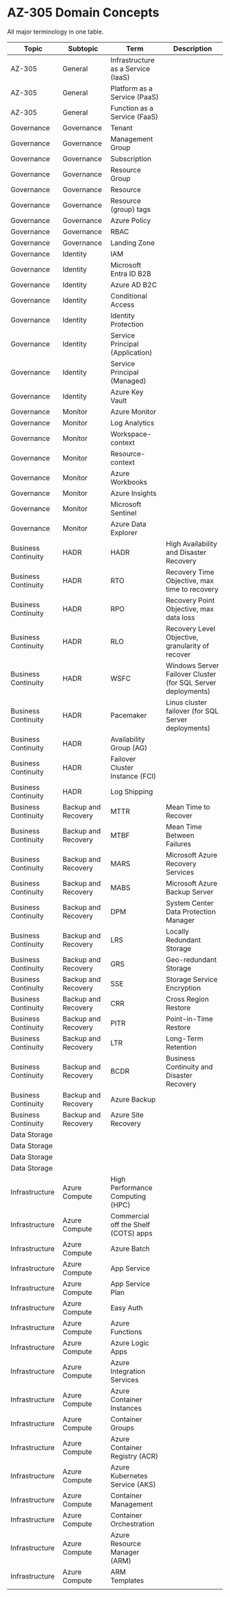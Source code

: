# AZ-305 Domain Concepts

All major terminology in one table.

| Topic               | Subtopic            | Term                                 | Description                                                  |
| ------------------- | ------------------- | ------------------------------------ | ------------------------------------------------------------ |
| AZ-305              | General             | Infrastructure as a Service (IaaS)   |                                                              |
| AZ-305              | General             | Platform as a Service (PaaS)         |                                                              |
| AZ-305              | General             | Function as a Service (FaaS)         |                                                              |
| Governance          | Governance          | Tenant                               |                                                              |
| Governance          | Governance          | Management Group                     |                                                              |
| Governance          | Governance          | Subscription                         |                                                              |
| Governance          | Governance          | Resource Group                       |                                                              |
| Governance          | Governance          | Resource                             |                                                              |
| Governance          | Governance          | Resource (group) tags                |                                                              |
| Governance          | Governance          | Azure Policy                         |                                                              |
| Governance          | Governance          | RBAC                                 |                                                              |
| Governance          | Governance          | Landing Zone                         |                                                              |
| Governance          | Identity            | IAM                                  |                                                              |
| Governance          | Identity            | Microsoft Entra ID B2B               |                                                              |
| Governance          | Identity            | Azure AD B2C                         |                                                              |
| Governance          | Identity            | Conditional Access                   |                                                              |
| Governance          | Identity            | Identity Protection                  |                                                              |
| Governance          | Identity            | Service Principal (Application)      |                                                              |
| Governance          | Identity            | Service Principal (Managed)          |                                                              |
| Governance          | Identity            | Azure Key Vault                      |                                                              |
| Governance          | Monitor             | Azure Monitor                        |                                                              |
| Governance          | Monitor             | Log Analytics                        |                                                              |
| Governance          | Monitor             | Workspace-context                    |                                                              |
| Governance          | Monitor             | Resource-context                     |                                                              |
| Governance          | Monitor             | Azure Workbooks                      |                                                              |
| Governance          | Monitor             | Azure Insights                       |                                                              |
| Governance          | Monitor             | Microsoft Sentinel                   |                                                              |
| Governance          | Monitor             | Azure Data Explorer                  |                                                              |
| Business Continuity | HADR                | HADR                                 | High Availability and Disaster Recovery                      |
| Business Continuity | HADR                | RTO                                  | Recovery Time Objective, max time to recovery                |
| Business Continuity | HADR                | RPO                                  | Recovery Point Objective, max data loss                      |
| Business Continuity | HADR                | RLO                                  | Recovery Level Objective, granularity of recover             |
| Business Continuity | HADR                | WSFC                                 | Windows Server Failover Cluster (for SQL Server deployments) |
| Business Continuity | HADR                | Pacemaker                            | Linus cluster failover (for SQL Server deployments)          |
| Business Continuity | HADR                | Availability Group (AG)              |                                                              |
| Business Continuity | HADR                | Failover Cluster Instance (FCI)      |                                                              |
| Business Continuity | HADR                | Log Shipping                         |                                                              |
| Business Continuity | Backup and Recovery | MTTR                                 | Mean Time to Recover                                         |
| Business Continuity | Backup and Recovery | MTBF                                 | Mean Time Between Failures                                   |
| Business Continuity | Backup and Recovery | MARS                                 | Microsoft Azure Recovery Services                            |
| Business Continuity | Backup and Recovery | MABS                                 | Microsoft Azure Backup Server                                |
| Business Continuity | Backup and Recovery | DPM                                  | System Center Data Protection Manager                        |
| Business Continuity | Backup and Recovery | LRS                                  | Locally Redundant Storage                                    |
| Business Continuity | Backup and Recovery | GRS                                  | Geo-redundant Storage                                        |
| Business Continuity | Backup and Recovery | SSE                                  | Storage Service Encryption                                   |
| Business Continuity | Backup and Recovery | CRR                                  | Cross Region Restore                                         |
| Business Continuity | Backup and Recovery | PITR                                 | Point-in-Time Restore                                        |
| Business Continuity | Backup and Recovery | LTR                                  | Long-Term Retention                                          |
| Business Continuity | Backup and Recovery | BCDR                                 | Business Continuity and Disaster Recovery                    |
| Business Continuity | Backup and Recovery | Azure Backup                         |                                                              |
| Business Continuity | Backup and Recovery | Azure Site Recovery                  |                                                              |
| Data Storage        |                     |                                      |                                                              |
| Data Storage        |                     |                                      |                                                              |
| Data Storage        |                     |                                      |                                                              |
| Data Storage        |                     |                                      |                                                              |
| Infrastructure      | Azure Compute       | High Performance Computing (HPC)     |                                                              |
| Infrastructure      | Azure Compute       | Commercial off the Shelf (COTS) apps |                                                              |
| Infrastructure      | Azure Compute       | Azure Batch                          |                                                              |
| Infrastructure      | Azure Compute       | App Service                          |                                                              |
| Infrastructure      | Azure Compute       | App Service Plan                     |                                                              |
| Infrastructure      | Azure Compute       | Easy Auth                            |                                                              |
| Infrastructure      | Azure Compute       | Azure Functions                      |                                                              |
| Infrastructure      | Azure Compute       | Azure Logic Apps                     |                                                              |
| Infrastructure      | Azure Compute       | Azure Integration Services           |                                                              |
| Infrastructure      | Azure Compute       | Azure Container Instances            |                                                              |
| Infrastructure      | Azure Compute       | Container Groups                     |                                                              |
| Infrastructure      | Azure Compute       | Azure Container Registry (ACR)       |                                                              |
| Infrastructure      | Azure Compute       | Azure Kubernetes Service (AKS)       |                                                              |
| Infrastructure      | Azure Compute       | Container Management                 |                                                              |
| Infrastructure      | Azure Compute       | Container Orchestration              |                                                              |
| Infrastructure      | Azure Compute       | Azure Resource Manager (ARM)         |                                                              |
| Infrastructure      | Azure Compute       | ARM Templates                        |                                                              |
|                     |                     |                                      |                                                              |
